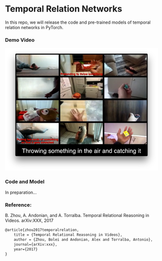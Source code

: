 # Temporal Relation Networks
In this repo, we will release the code and pre-trained models of temporal relation networks in PyTorch.

### Demo Video
[![demo](video_cover.png)](https://www.youtube.com/watch?v=D42erLb42_k)

### Code and Model
In preparation...

### Reference:
B. Zhou, A. Andonian, and A. Torralba. Temporal Relational Reasoning in Videos. arXiv:XXX, 2017
```
@article{zhou2017temporalrelation,
    title = {Temporal Relational Reasoning in Videos},
    author = {Zhou, Bolei and Andonian, Alex and Torralba, Antonio},
    journal={arXiv:xxx},
    year={2017}
}
```
